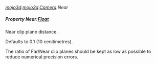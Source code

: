 _[mojo3d](../../modules/mojo3d/mojo3d-module.md):[mojo3d](../../modules/mojo3d/mojo3d-module.md).[Camera](../../modules/mojo3d/mojo3d-camera.md).Near_
##### Property Near:[Float](../../modules/wonkey/wonkey-types-float.md)
Near clip plane distance.

Defaults to 0.1 (10 cenitimetres).

The ratio of Far/Near clip planes should be kept as low as possible to reduce numerical precision errors.
